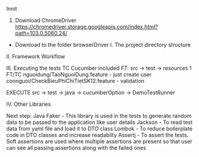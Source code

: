 Innit
1. Download ChromeDriver
https://chromedriver.storage.googleapis.com/index.html?path=103.0.5060.24/
- Download to the folder browserDriver
I. The project directory structure


II. Framework Workflow


III. Executing the tests
TC Cucumber included FT: src -> test -> resources
1 FT/TC
nguoidung/TaoNguoiDung.feature - just create user
connguoi/CheckBieuPhiChiTietSK12.feature - validation


EXECUTE 
src -> test -> java -> cucumberOption -> DemoTestRunner


IV. Other Libraries

Next step:
Java Faker - This library is used in the tests to generate random data to be passed to the application like user details
Jackson - To read test data from yaml file and load it to DTO class
Lombok - To reduce boilerplate code in DTO classes and increase readabilty
Assertj - To assert the tests. Soft assertions are used where multiple assertions are present so that user can see all passing assertions along with the failed ones